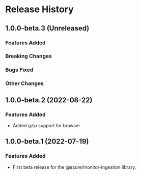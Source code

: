 # Release History

## 1.0.0-beta.3 (Unreleased)

### Features Added

### Breaking Changes

### Bugs Fixed

### Other Changes

## 1.0.0-beta.2 (2022-08-22)

### Features Added
- Added gzip support for browser
## 1.0.0-beta.1 (2022-07-19)

### Features Added

- First beta release for the @azure/monitor-ingestion library.
